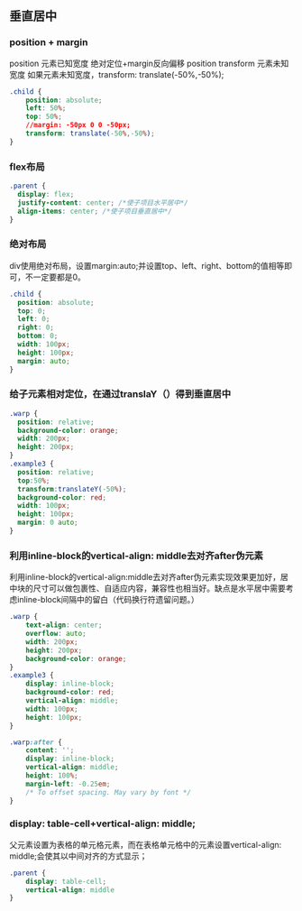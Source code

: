 
## 垂直居中
### position + margin
position 元素已知宽度 绝对定位+margin反向偏移
position transform 元素未知宽度 如果元素未知宽度，transform: translate(-50%,-50%);
```css
.child {
    position: absolute;
    left: 50%;
    top: 50%;
    //margin: -50px 0 0 -50px;
    transform: translate(-50%,-50%);
}
```
###  flex布局
```css
.parent {
  display: flex;
  justify-content: center; /*使子项目水平居中*/
  align-items: center; /*使子项目垂直居中*/
}
```
### 绝对布局
div使用绝对布局，设置margin:auto;并设置top、left、right、bottom的值相等即可，不一定要都是0。
```css
.child {
  position: absolute;
  top: 0;
  left: 0;
  right: 0;
  bottom: 0;
  width: 100px;
  height: 100px;
  margin: auto;
}
```
### 给子元素相对定位，在通过translaY（）得到垂直居中
```css
.warp {
  position: relative;
  background-color: orange;
  width: 200px;
  height: 200px;
}
.example3 {
  position: relative;
  top:50%;
  transform:translateY(-50%);
  background-color: red;
  width: 100px;
  height: 100px;
  margin: 0 auto;
}
```
### 利用inline-block的vertical-align: middle去对齐after伪元素
利用inline-block的vertical-align:middle去对齐after伪元素实现效果更加好，居中块的尺寸可以做包裹性、自适应内容，兼容性也相当好。缺点是水平居中需要考虑inline-block间隔中的留白（代码换行符遗留问题。）
```css
.warp {
    text-align: center;
    overflow: auto;
    width: 200px;
    height: 200px;
    background-color: orange;
}
.example3 {
    display: inline-block;
    background-color: red;
    vertical-align: middle;
    width: 100px;
    height: 100px;
}

.warp:after {
    content: '';
    display: inline-block;
    vertical-align: middle;
    height: 100%;
    margin-left: -0.25em;
    /* To offset spacing. May vary by font */
}
```
### display: table-cell+vertical-align: middle;
父元素设置为表格的单元格元素，而在表格单元格中的元素设置vertical-align: middle;会使其以中间对齐的方式显示；
```css
.parent {
    display: table-cell;
    vertical-align: middle
}

```


